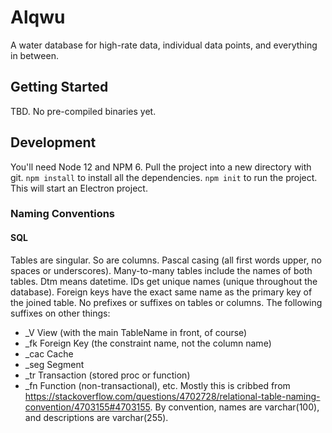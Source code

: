 Alqwu
=====
A water database for high-rate data, individual data points, and everything in between.

Getting Started
---------------
TBD.  No pre-compiled binaries yet.

Development
-----------
You'll need Node 12 and NPM 6.  Pull the project into a new directory with git.  `npm install` to install all the dependencies. `npm init` to run the project.  This will start an Electron project.

### Naming Conventions
#### SQL
Tables are singular.  So are columns.  Pascal casing (all first words upper, no spaces or underscores).  Many-to-many tables include the names of both tables.  Dtm means datetime.  IDs get unique names (unique throughout the database).  Foreign keys have the exact same name as the primary key of the joined table.  No prefixes or suffixes on tables or columns.  The following suffixes on other things:
* _V View (with the main TableName in front, of course)
* _fk Foreign Key (the constraint name, not the column name)
* _cac Cache
* _seg Segment
* _tr Transaction (stored proc or function)
* _fn Function (non-transactional), etc.
Mostly this is cribbed from https://stackoverflow.com/questions/4702728/relational-table-naming-convention/4703155#4703155.
By convention, names are varchar(100), and descriptions are varchar(255).